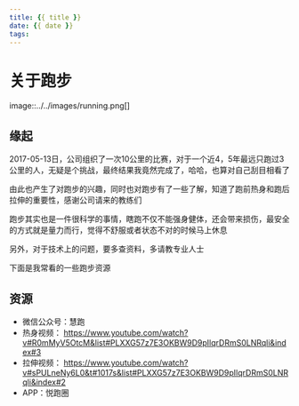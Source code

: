 ```yaml
---
title: {{ title }}
date: {{ date }}
tags:
---
```


# 关于跑步

image::../../images/running.png[]

## 缘起

2017-05-13日，公司组织了一次10公里的比赛，对于一个近4，5年最远只跑过3公里的人，无疑是个挑战，最终结果我竟然完成了，哈哈，也算对自己刮目相看了

由此也产生了对跑步的兴趣，同时也对跑步有了一些了解，知道了跑前热身和跑后拉伸的重要性，感谢公司请来的教练们

跑步其实也是一件很科学的事情，瞎跑不仅不能强身健体，还会带来损伤，最安全的方式就是量力而行，觉得不舒服或者状态不对的时候马上休息

另外，对于技术上的问题，要多查资料，多请教专业人士

下面是我常看的一些跑步资源

## 资源

* 微信公众号：慧跑
* 热身视频： https://www.youtube.com/watch?v#R0mMyV5OtcM&list#PLXXG57z7E3OKBW9D9pIlqrDRmS0LNRqli&index#3
* 拉伸视频： https://www.youtube.com/watch?v#sPULneNy6L0&t#1017s&list#PLXXG57z7E3OKBW9D9pIlqrDRmS0LNRqli&index#2
* APP：悦跑圈